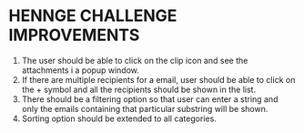 # HENNGE CHALLENGE IMPROVEMENTS

1. The user should be able to click on the clip icon and see the attachments i a popup window.
2. If there are multiple recipients for a email, user should be able to click on the + symbol and all the recipients should be shown in the list.
3. There should be a filtering option so that user can enter a string and only the emails containing that particular substring will be shown.
4. Sorting option should be extended to all categories.
